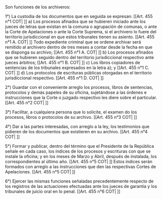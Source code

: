 Son funciones de los archiveros:

1°) La custodia de los documentos que en seguida se expresan: [[Art. 455 n°1 COT| ]]
a) Los procesos afinados que se hubieren iniciado ante los jueces de letras que existan en la comuna o agrupación de comunas, o ante la Corte de Apelaciones o ante la Corte Suprema, si el archivero lo fuere del territorio jurisdiccional en que estos tribunales tienen su asiento. [[Art. 455 n°1 A. COT| ]]
Todo expediente criminal que se ordene archivar será remitido al archivero dentro de tres meses a contar desde la fecha en que se disponga su archivo; [[Art. 455 n°1 A. COT| ]]
b) Los procesos afinados que se hubieren seguido dentro del territorio jurisdiccional respectivo ante jueces árbitros; [[Art. 455 n°1 B. COT| ]]
c) Los libros copiadores de sentencias de los tribunales expresados en la letra a); y [[Art. 455 n°1 C. COT| ]]
d) Los protocolos de escrituras públicas otorgadas en el territorio jurisdiccional respectivo. [[Art. 455 n°1 D. COT| ]]

2°) Guardar con el conveniente arreglo los procesos, libros de sentencias, protocolos y demás papeles de su oficina, sujetándose a las órdenes e instrucciones que la Corte o juzgado respectivo les diere sobre el particular. [[Art. 455 n°2 COT| ]]

3°) Facilitar, a cualquiera persona que lo solicite, el examen do los procesos, libros o protocolos de su archivo. [[Art. 455 n°3 COT| ]]

4°) Dar a las partes interesadas, con arreglo a la ley, los testimonios que pidieren de los documentos que existieren en su archivo. [[Art. 455 n°4 COT| ]]

5°) Formar y publicar, dentro del término que el Presidente de la República señale en cada caso, los índices de los procesos y escrituras con que se instale la oficina; y en los meses de Marzo y Abril, después de instalada, los correspondientes al último año. [[Art. 455 n°5 COT| ]]
Estos índices serán formados con arreglo a las instrucciones que den las respectivas Cortes de Apelaciones. [[Art. 455 n°5 COT| ]]

6°) Ejercer las mismas funciones señaladas precedentemente respecto de los registros de las actuaciones efectuadas ante los jueces de garantía y los tribunales de juicio oral en lo penal. [[Art. 455 n°6 COT| ]]